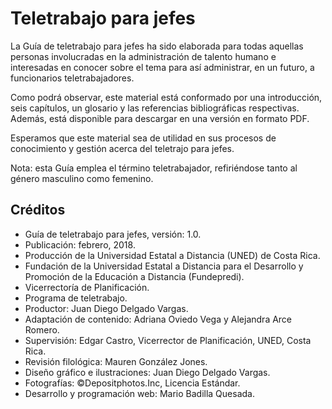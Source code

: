 # Teletrabajo para jefes
La Guía de teletrabajo para jefes ha sido elaborada para todas aquellas personas involucradas en la
administración de talento humano e interesadas en conocer sobre el tema para así administrar, en un futuro,
a funcionarios teletrabajadores.

Como podrá observar, este material está conformado por una introducción, seis capítulos, un glosario y las 
referencias bibliográficas respectivas. Además, está disponible para descargar en una versión en formato PDF.

Esperamos que este material sea de utilidad en sus procesos de conocimiento y gestión acerca del teletrajo para jefes.

Nota: esta Guía emplea el término teletrabajador, refiriéndose tanto al género masculino como femenino.

## Créditos
* Guía de teletrabajo para jefes, versión: 1.0.
* Publicación: febrero, 2018.
* Producción de la Universidad Estatal a Distancia (UNED) de Costa Rica.
* Fundación de la Universidad Estatal a Distancia para el Desarrollo y Promoción de la Educación a Distancia (Fundepredi).
* Vicerrectoría de Planificación.
* Programa de teletrabajo.
* Productor: Juan Diego Delgado Vargas.
* Adaptación de contenido: Adriana Oviedo Vega y Alejandra Arce Romero.
* Supervisión: Edgar Castro, Vicerrector de Planificación, UNED, Costa Rica.
* Revisión filológica: Mauren González Jones.
* Diseño gráfico e ilustraciones: Juan Diego Delgado Vargas.
* Fotografías: ©Depositphotos.Inc, Licencia Estándar.
* Desarrollo y programación web: Mario Badilla Quesada.
